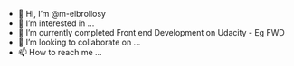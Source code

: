 - 👋 Hi, I’m @m-elbrollosy
- 👀 I’m interested in ...
- 🌱 I’m currently completed Front end Development on Udacity - Eg FWD
- 💞️ I’m looking to collaborate on ...
- 📫 How to reach me ...

<!---
m-elbrollosy/m-elbrollosy is a ✨ special ✨ repository because its `README.md` (this file) appears on your GitHub profile.
You can click the Preview link to take a look at your changes.
--->
